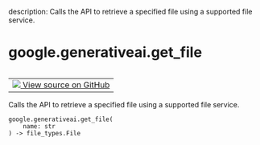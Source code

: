 description: Calls the API to retrieve a specified file using a supported file service.

<div itemscope itemtype="http://developers.google.com/ReferenceObject">
<meta itemprop="name" content="google.generativeai.get_file" />
<meta itemprop="path" content="Stable" />
</div>

# google.generativeai.get_file

<!-- Insert buttons and diff -->

<table class="tfo-notebook-buttons tfo-api nocontent" align="left">
<td>
  <a target="_blank" href="https://github.com/google/generative-ai-python/blob/master/google/generativeai/files.py#L100-L105">
    <img src="https://www.tensorflow.org/images/GitHub-Mark-32px.png" />
    View source on GitHub
  </a>
</td>
</table>



Calls the API to retrieve a specified file using a supported file service.


<pre class="devsite-click-to-copy prettyprint lang-py tfo-signature-link">
<code>google.generativeai.get_file(
    name: str
) -> file_types.File
</code></pre>



<!-- Placeholder for "Used in" -->
